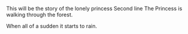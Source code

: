 This will be the story of the lonely princess
Second line
The Princess is walking through the forest.

When all of a sudden it starts to rain.

